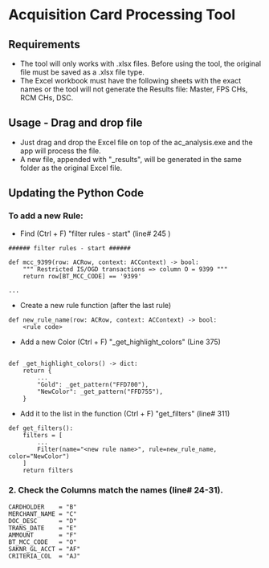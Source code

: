 # Acquisition Card Processing Tool

## Requirements
- The tool will only works with .xlsx files. Before using the tool, the original file must be saved as a .xlsx file type.
- The Excel workbook must have the following sheets with the exact names or the tool will not generate the Results file: Master, FPS CHs, RCM CHs, DSC. 

## Usage - Drag and drop file
- Just drag and drop the Excel file on top of the ac_analysis.exe and the app will process the file.
- A new file, appended with "_results", will be generated in the same folder as the original Excel file.

## Updating the Python Code
### To add a new Rule:
- Find (Ctrl + F) "filter rules - start" (line# 245 )
``` 
###### filter rules - start ######

def mcc_9399(row: ACRow, context: ACContext) -> bool:
    """ Restricted IS/OGD transactions => column O = 9399 """
    return row[BT_MCC_CODE] == '9399'

...
``` 
- Create a new rule function (after the last rule)
```
def new_rule_name(row: ACRow, context: ACContext) -> bool:
    <rule code>

```
- Add a new Color (Ctrl + F) "_get_highlight_colors" (Line 375)
``` 

def _get_highlight_colors() -> dict:
    return {
        ...
        "Gold": _get_pattern("FFD700"),
        "NewColor": _get_pattern("FFD755"),
    }

```
- Add it to the list in the function (Ctrl + F) "get_filters" (line# 311)

```
def get_filters():
    filters = [
        ...
        Filter(name="<new rule name>", rule=new_rule_name, color="NewColor")
    ]
    return filters
```

### 2. Check the Columns match the names (line# 24-31). 

```
CARDHOLDER    = "B"
MERCHANT_NAME = "C"
DOC_DESC      = "D"
TRANS_DATE    = "E"
AMMOUNT       = "F"
BT_MCC_CODE   = "O"
SAKNR_GL_ACCT = "AF"
CRITERIA_COL  = "AJ"  

```
